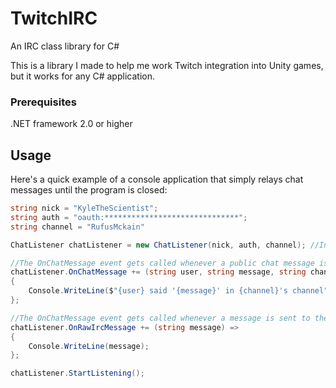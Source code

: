 # TwitchIRC
An IRC class library for C#

This is a library I made to help me work Twitch integration into Unity games, but it works for any C# application.

### Prerequisites

.NET framework 2.0 or higher

## Usage

Here's a quick example of a console application that simply relays chat messages until the program is closed: 

```csharp
string nick = "KyleTheScientist";
string auth = "oauth:******************************";
string channel = "RufusMckain"

ChatListener chatListener = new ChatListener(nick, auth, channel); //Initializes and connect the listener to the server

//The OnChatMessage event gets called whenever a public chat message is read
chatListener.OnChatMessage += (string user, string message, string channel) => 
{
    Console.WriteLine($"{user} said '{message}' in {channel}'s channel");
};

//The OnChatMessage event gets called whenever a message is sent to the IRC server
chatListener.OnRawIrcMessage += (string message) =>
{
    Console.WriteLine(message);
};

chatListener.StartListening();
```
